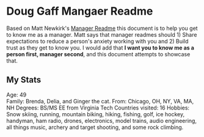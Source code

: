 # Doug Gaff Mangaer Readme

Based on Matt Newkirk's [Manager Readme](https://mattnewkirk.com/2019/01/02/avoiding-mistakes-with-your-manager-readme/) this document is to help you get to know me as a manager. Matt says that manager readmes should 1) Share expectations to reduce a person's anxiety working with you and 2) Build trust as they get to know you. I would add that **I want you to know me as a person first, manager second**, and this document attempts to showcase that.

## My Stats

Age: 49<br/>
Family: Brenda, Delia, and Ginger the cat.
From: Chicago, OH, NY, VA, MA, NH
Degrees: BS/MS EE from Virginia Tech
Countries visited: 16
Hobbies: Snow skiing, running, mountain biking, hiking, fishing, golf, ice hockey, handyman, ham radio, drones, electronics, model trains, audio engineering, all things music, archery and target shooting, and some rock climbing.
